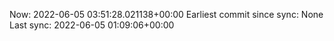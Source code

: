 Now: 2022-06-05 03:51:28.021138+00:00 Earliest commit since sync: None Last sync: 2022-06-05 01:09:06+00:00
